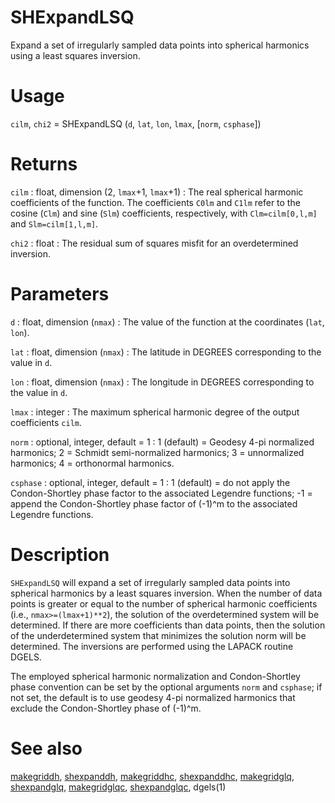 # SHExpandLSQ

Expand a set of irregularly sampled data points into spherical harmonics using a least squares inversion.

# Usage

`cilm`, `chi2` = SHExpandLSQ (`d`, `lat`, `lon`, `lmax`, [`norm`,  `csphase`])

# Returns

`cilm` : float, dimension (2, `lmax`+1, `lmax`+1)
:   The real spherical harmonic coefficients of the function. The coefficients `C0lm` and `C1lm` refer to the cosine (`Clm`) and sine (`Slm`) coefficients, respectively, with `Clm=cilm[0,l,m]` and `Slm=cilm[1,l,m]`.

`chi2` : float
:   The residual sum of squares misfit for an overdetermined inversion.

# Parameters

`d` : float, dimension (`nmax`)
:   The value of the function at the coordinates (`lat`, `lon`).

`lat` : float, dimension (`nmax`)
:   The latitude in DEGREES corresponding to the value in `d`.

`lon` : float, dimension (`nmax`)
:   The longitude in DEGREES corresponding to the value in `d`.

`lmax` : integer
:   The maximum spherical harmonic degree of the output coefficients `cilm`.

`norm` : optional, integer, default = 1
:   1 (default) = Geodesy 4-pi normalized harmonics; 2 = Schmidt semi-normalized harmonics; 3 = unnormalized harmonics; 4 = orthonormal harmonics.

`csphase` : optional, integer, default = 1
:   1 (default) = do not apply the Condon-Shortley phase factor to the associated Legendre functions; -1 = append the Condon-Shortley phase factor of (-1)^m to the associated Legendre functions.

# Description

`SHExpandLSQ` will expand a set of irregularly sampled data points into spherical harmonics by a least squares inversion. When the number of data points is greater or equal to the number of spherical harmonic coefficients (i.e., `nmax>=(lmax+1)**2`), the solution of the overdetermined system will be determined. If there are more coefficients than data points, then the solution of the underdetermined system that minimizes the solution norm will be determined. The inversions are performed using the LAPACK routine DGELS.

The employed spherical harmonic normalization and Condon-Shortley phase convention can be set by the optional arguments `norm` and `csphase`; if not set, the default is to use geodesy 4-pi normalized harmonics that exclude the Condon-Shortley phase of (-1)^m.

# See also

[makegriddh](pymakegriddh.html), [shexpanddh](pyshexpanddh.html), [makegriddhc](pymakegriddhc.html), [shexpanddhc](pyshexpanddhc.html), [makegridglq](pymakegridglq.html), [shexpandglq](pyshexpandglq.html), [makegridglqc](pymakegridglqc.html), [shexpandglqc](pyshexpandglqc.html), dgels(1)
